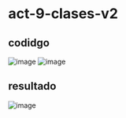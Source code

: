 # act-9-clases-v2
## codidgo
![image](https://github.com/user-attachments/assets/2efa9b3f-bf3e-471f-a6dc-960ffb047f1f)
![image](https://github.com/user-attachments/assets/422617ad-89d7-47c6-bfda-98f9d7f890a4)

## resultado 
![image](https://github.com/user-attachments/assets/c8d0be43-4153-45a5-afe2-4174fc235aea)

